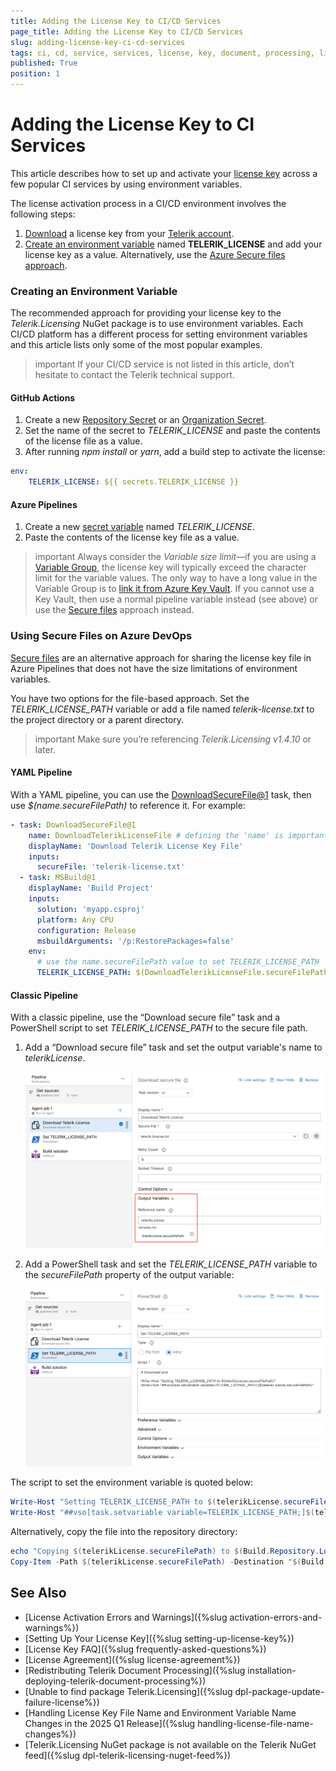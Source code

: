 ```yaml
---
title: Adding the License Key to CI/CD Services
page_title: Adding the License Key to CI/CD Services
slug: adding-license-key-ci-cd-services
tags: ci, cd, service, services, license, key, document, processing, libraries
published: True
position: 1
---
```


# Adding the License Key to CI Services
This article describes how to set up and activate your [license key](https://www.telerik.com/account/your-licenses/license-keys) across a few popular CI services by using environment variables.

The license activation process in a CI/CD environment involves the following steps:

1. [Download](https://www.telerik.com/account/your-licenses/license-keys) a license key from your [Telerik account](https://www.telerik.com/account/).
1. [Create an environment variable](#creating-an-environment-variable) named **TELERIK_LICENSE** and add your license key as a value. Alternatively, use the [Azure Secure files approach](#using-secure-files-on-azure-devops).

### Creating an Environment Variable
The recommended approach for providing your license key to the _Telerik.Licensing_ NuGet package is to use environment variables. Each CI/CD platform has a different process for setting environment variables and this article lists only some of the most popular examples.

>important If your CI/CD service is not listed in this article, don’t hesitate to contact the Telerik technical support.

#### GitHub Actions
1. Create a new [Repository Secret](https://docs.github.com/en/actions/reference/encrypted-secrets#creating-encrypted-secrets-for-a-repository) or an [Organization Secret](https://docs.github.com/en/actions/reference/encrypted-secrets#creating-encrypted-secrets-for-an-organization).
1. Set the name of the secret to _TELERIK\_LICENSE_ and paste the contents of the license file as a value.
1. After running _npm install_ or _yarn_, add a build step to activate the license:

```yaml
env:
    TELERIK_LICENSE: ${{ secrets.TELERIK_LICENSE }}
```

#### Azure Pipelines
1. Create a new [secret variable](https://learn.microsoft.com/en-us/azure/devops/pipelines/process/variables?view=azure-devops&tabs=yaml%2Cbatch#secret-variables) named _TELERIK\_LICENSE_.
1. Paste the contents of the license key file as a value.

>important Always consider the _Variable size limit_—if you are using a [Variable Group](https://learn.microsoft.com/en-us/azure/devops/pipelines/library/variable-groups?view=azure-devops&tabs=azure-pipelines-ui%2Cyaml), the license key will typically exceed the character limit for the variable values. The only way to have a long value in the Variable Group is to [link it from Azure Key Vault](https://learn.microsoft.com/en-us/azure/devops/pipelines/library/link-variable-groups-to-key-vaults?view=azure-devops). If you cannot use a Key Vault, then use a normal pipeline variable instead (see above) or use the [Secure files](#using-secure-files-on-azure-devops) approach instead.

### Using Secure Files on Azure DevOps

[Secure files](https://learn.microsoft.com/en-us/azure/devops/pipelines/library/secure-files?view=azure-devops) are an alternative approach for sharing the license key file in Azure Pipelines that does not have the size limitations of environment variables.

You have two options for the file-based approach. Set the _TELERIK_LICENSE_PATH_ variable or add a file named _telerik-license.txt_ to the project directory or a parent directory.

>important Make sure you’re referencing _Telerik.Licensing v1.4.10_ or later.

#### YAML Pipeline

With a YAML pipeline, you can use the [DownloadSecureFile@1](https://learn.microsoft.com/en-us/azure/devops/pipelines/tasks/reference/download-secure-file-v1?view=azure-pipelines) task, then use _$(name.secureFilePath)_ to reference it. For example:

```yaml
- task: DownloadSecureFile@1
    name: DownloadTelerikLicenseFile # defining the 'name' is important
    displayName: 'Download Telerik License Key File'
    inputs:
      secureFile: 'telerik-license.txt'
  - task: MSBuild@1
    displayName: 'Build Project'
    inputs:
      solution: 'myapp.csproj'
      platform: Any CPU
      configuration: Release
      msbuildArguments: '/p:RestorePackages=false'
    env:
      # use the name.secureFilePath value to set TELERIK_LICENSE_PATH
      TELERIK_LICENSE_PATH: $(DownloadTelerikLicenseFile.secureFilePath)
```
#### Classic Pipeline

With a classic pipeline, use the “Download secure file” task and a PowerShell script to set _TELERIK\_LICENSE\_PATH_ to the secure file path.

1. Add a “Download secure file” task and set the output variable's name to _telerikLicense_.

    ![Classic Pipeline 1](images/license-key-classic-pipeline-1.png) 

1. Add a PowerShell task and set the _TELERIK\_LICENSE\_PATH_ variable to the _secureFilePath_ property of the output variable:

    ![Classic Pipeline 2](images/license-key-classic-pipeline-2.png) 

The script to set the environment variable is quoted below:

```powershell
Write-Host "Setting TELERIK_LICENSE_PATH to $(telerikLicense.secureFilePath)"
Write-Host "##vso[task.setvariable variable=TELERIK_LICENSE_PATH;]$(telerikLicense.secureFilePath)"
```

Alternatively, copy the file into the repository directory:

```powershell
echo "Copying $(telerikLicense.secureFilePath) to $(Build.Repository.LocalPath)/telerik-license.txt"
Copy-Item -Path $(telerikLicense.secureFilePath) -Destination "$(Build.Repository.LocalPath)/telerik-license.txt" -Force
```

## See Also

* [License Activation Errors and Warnings]({%slug activation-errors-and-warnings%})
* [Setting Up Your License Key]({%slug setting-up-license-key%})
* [License Key FAQ]({%slug frequently-asked-questions%})
* [License Agreement]({%slug license-agreement%})
* [Redistributing Telerik Document Processing]({%slug installation-deploying-telerik-document-processing%})
* [Unable to find package Telerik.Licensing]({%slug dpl-package-update-failure-license%})
* [Handling License Key File Name and Environment Variable Name Changes in the 2025 Q1 Release]({%slug handling-license-file-name-changes%})
* [Telerik.Licensing NuGet package is not available on the Telerik NuGet feed]({%slug dpl-telerik-licensing-nuget-feed%})

